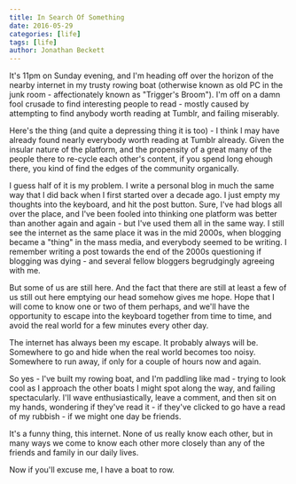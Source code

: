 ```yaml
---
title: In Search Of Something
date: 2016-05-29
categories: [life]
tags: [life]
author: Jonathan Beckett
---
```


It's 11pm on Sunday evening, and I'm heading off over the horizon of the nearby internet in my trusty rowing boat (otherwise known as old PC in the junk room - affectionately known as "Trigger's Broom"). I'm off on a damn fool crusade to find interesting people to read - mostly caused by attempting to find anybody worth reading at Tumblr, and failing miserably.

Here's the thing (and quite a depressing thing it is too) - I think I may have already found nearly everybody worth reading at Tumblr already. Given the insular nature of the platform, and the propensity of a great many of the people there to re-cycle each other's content, if you spend long ehough there, you kind of find the edges of the community organically.

I guess half of it is my problem. I write a personal blog in much the same way that I did back when I first started over a decade ago. I just empty my thoughts into the keyboard, and hit the post button. Sure, I've had blogs all over the place, and I've been fooled into thinking one platform was better than another again and again - but I've used them all in the same way. I still see the internet as the same place it was in the mid 2000s, when blogging became a "thing" in the mass media, and everybody seemed to be writing. I remember writing a post towards the end of the 2000s questioning if blogging was dying - and several fellow bloggers begrudgingly agreeing with me.

But some of us are still here. And the fact that there are still at least a few of us still out here emptying our head somehow gives me hope. Hope that I will come to know one or two of them perhaps, and we'll have the opportunity to escape into the keyboard together from time to time, and avoid the real world for a few minutes every other day.

The internet has always been my escape. It probably always will be. Somewhere to go and hide when the real world becomes too noisy. Somewhere to run away, if only for a couple of hours now and again.

So yes - I've built my rowing boat, and I'm paddling like mad - trying to look cool as I approach the other boats I might spot along the way, and failing spectacularly. I'll wave enthusiastically, leave a comment, and then sit on my hands, wondering if they've read it - if they've clicked to go have a read of my rubbish - if we might one day be friends.

It's a funny thing, this internet. None of us really know each other, but in many ways we come to know each other more closely than any of the friends and family in our daily lives.

Now if you'll excuse me, I have a boat to row.